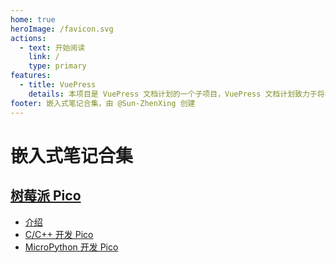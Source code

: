 ```yaml
---
home: true
heroImage: /favicon.svg
actions:
  - text: 开始阅读
    link: /
    type: primary
features:
  - title: VuePress
    details: 本项目是 VuePress 文档计划的一个子项目，VuePress 文档计划致力于将各种自由知识提炼为更加现代化的文档。
footer: 嵌入式笔记合集，由 @Sun-ZhenXing 创建
---
```


# 嵌入式笔记合集

## [树莓派 Pico](./raspberrypi-pico/)

- [介绍](./raspberrypi-pico/intro/)
- [C/C++ 开发 Pico](./raspberrypi-pico/c-cpp/)
- [MicroPython 开发 Pico](./raspberrypi-pico/micropython/)
